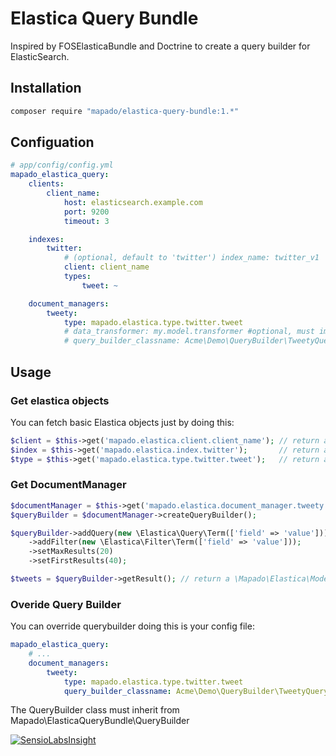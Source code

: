 Elastica Query Bundle
============================

Inspired by FOSElasticaBundle and Doctrine to create a query builder for ElasticSearch.


## Installation
```sh
composer require "mapado/elastica-query-bundle:1.*"
```

## Configuation

```yaml
# app/config/config.yml
mapado_elastica_query:
    clients:
        client_name:
            host: elasticsearch.example.com
            port: 9200
            timeout: 3

    indexes:
        twitter:
            # (optional, default to 'twitter') index_name: twitter_v1
            client: client_name
            types:
                tweet: ~

    document_managers:
        tweety:
            type: mapado.elastica.type.twitter.tweet
            # data_transformer: my.model.transformer #optional, must implements Mapado\ElasticaQueryBundle\DataTransformer\DataTransformerInterface
            # query_builder_classname: Acme\Demo\QueryBuilder\TweetyQueryBuilder # @see "Overide Query Builder" section
```

## Usage
### Get elastica objects
You can fetch basic Elastica objects just by doing this:
```php
$client = $this->get('mapado.elastica.client.client_name'); // return a \Elastica\Client object
$index = $this->get('mapado.elastica.index.twitter');       // return a \Elastica\Index object
$type = $this->get('mapado.elastica.type.twitter.tweet');   // return a \Elastica\Type object
```

### Get DocumentManager
```php
$documentManager = $this->get('mapado.elastica.document_manager.tweety'); // return a \Mapado\ElasticaQueryBundle\DocumentManager
$queryBuilder = $documentManager->createQueryBuilder();

$queryBuilder->addQuery(new \Elastica\Query\Term(['field' => 'value']))
    ->addFilter(new \Elastica\Filter\Term(['field' => 'value']));
    ->setMaxResults(20)
    ->setFirstResults(40);

$tweets = $queryBuilder->getResult(); // return a \Mapado\Elastica\Model\SearchResult
```

### Overide Query Builder
You can override querybuilder doing this is your config file:
```yaml
mapado_elastica_query:
    # ...
    document_managers:
        tweety:
            type: mapado.elastica.type.twitter.tweet
            query_builder_classname: Acme\Demo\QueryBuilder\TweetyQueryBuilder
```

The QueryBuilder class must inherit from Mapado\ElasticaQueryBundle\QueryBuilder

[![SensioLabsInsight](https://insight.sensiolabs.com/projects/6994e137-7c92-4f3f-9554-b0e0c18d3aae/big.png)](https://insight.sensiolabs.com/projects/6994e137-7c92-4f3f-9554-b0e0c18d3aae)
